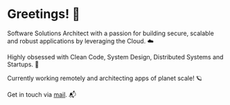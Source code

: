 # Greetings! 👋

Software Solutions Architect with a passion for building secure, scalable and robust applications by leveraging the Cloud. ☁️

Highly obsessed with Clean Code, System Design, Distributed Systems and Startups. 🎨

Currently working remotely and architecting apps of planet scale! 🪐

Get in touch via [mail](mailto:dev.bhorta@gmail.com). 📬
